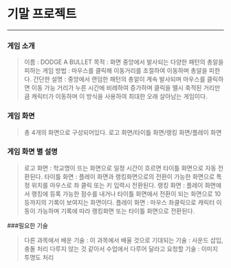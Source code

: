 # 기말 프로젝트
------------
### 게임 소개
> 이름 : DODGE A BULLET
> 목적 : 화면 중앙에서 발사되는 다양한 패턴의 총알을 피하는 게임
> 방법 : 마우스를 클릭해 이동거리를 조절하여 이동하며 총알을 피한다.
> 간단한 설명 : 중앙에서 랜덤한 패턴의 총알이 계속 발사되며
> 마우스를 클릭하면 이동 가능 거리가 누른 시간에 비례하여 증가하며
> 클릭을 뗄시 축적된 거리만큼 캐릭터가 이동하며 이 방식을 사용하여
> 최대한 오래 살아남는 게임이다.
### 게임 화면
> 총 4개의 화면으로 구성되어있다.
> 로고 화면/타이틀 화면/랭킹 화면/플레이 화면
### 게임 화면 별 설명
> 로고 화면 : 학교명이 뜨는 화면으로 일정 시간이 흐르면
>타이틀 화면으로 자동 전환된다.
> 타이틀 화면 : 플레이 화면과 랭킹화면으로의 전환이 가능한 화면으로
>특정 위치를 마우스로 좌 클릭 또는 키 입력시 전환된다.
> 랭킹 화면 : 플레이 화면에서 랭킹에 등록 가능한 점수를 내거나
>타이틀 화면에서 전환이 되는 화면으로 10등까지의 기록이 보여지는 화면이다.
> 플레이 화면 : 마우스 좌클릭으로 캐릭터 이동이 가능하며 기록에 따라 랭킹화면 또는
>타이틀 화면으로 전환된다.

###필요한 기술
> 다른 과목에서 배운 기술 : 
> 이 과목에서 배울 것으로 기대되는 기술 : 사운드 삽입, 충돌 처리
> 다루지 않는 것 같아서 수업에서 다루어 달라고 요청할 기술 : 이미지 투명도 처리
